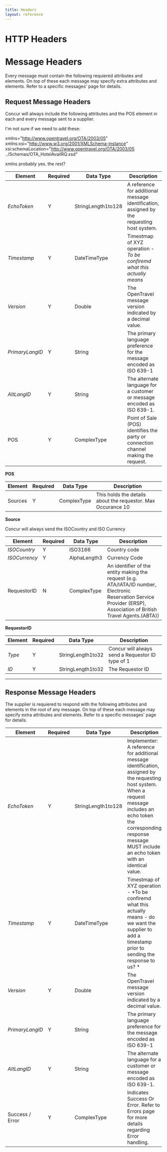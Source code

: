 ```yaml
---
title: Headers 
layout: reference
---
```


# HTTP Headers

# Message Headers

Every message must contain the following requiered attributes and elements.  On top of these each message may specify extra attributes and elements. Refer to a specific messages' page for details.

## Request Message Headers

Concur will always include the following attributes and the POS element in each and every message sent to a supplier.

I'm not sure if we need to add these:

xmlns="http://www.opentravel.org/OTA/2003/05"
xmlns:xsi="http://www.w3.org/2001/XMLSchema-instance"  
xsi:schemaLocation="http://www.opentravel.org/OTA/2003/05 ../Schemas/OTA_HotelAvailRQ.xsd"


xmlns probably yes.  the rest?


|  Element |	Required | Data Type 	|  Description |
|----------|-----------|---------------------------|-|
| *EchoToken* | Y | StringLength1to128	| A reference for additional message identification, assigned by the requesting host system. |
| *Timestamp* | Y | DateTimeType	| Timestmap of XYZ operation - *To be confiremd what this actually means* |
| *Version* | Y | Double	| The OpenTravel message version indicated by a decimal value. |
| *PrimaryLangID* | Y | String	| The primary language preference for the message encoded as ISO 639-1 |
| *AltLangID* | Y | String	| The alternate language for a customer or message encoded as ISO 639-1. |
| POS | Y | ComplexType	| Point of Sale (POS) identifies the party or connection channel making the request. |


**POS**

|  Element |	Required | Data Type 	|  Description |
|----------|-----------|---------------------------|-|
| Sources | Y | ComplexType	| This holds the details about the requestor.  Max Occurance 10 |


**Source**

Concur will always send the ISOCountry and ISO Currency

|  Element |	Required | Data Type 	|  Description |
|----------|-----------|---------------------------|-|
| *ISOCountry* | Y | ISO3166	| Country code |
| *ISOCurrency* | Y | AlphaLength3	| Currency Code |
| RequestorID | N | ComplexType	| An identifier of the entity making the request (e.g. ATA/IATA/ID number, Electronic Reservation Service Provider (ERSP), Association of British Travel Agents.(ABTA)) |


**RequestorID**

|  Element |	Required | Data Type 	|  Description |
|----------|-----------|---------------------------|-|
| *Type* | Y | StringLength1to32	| Concur will always send a Requestor ID type of 1 |
| *ID* | Y | StringLength1to32	| The Requestor ID |

---


## Response Message Headers

The supplier is requiered to respond with the following attributes and elements in the root of any message.  On top of these each message may specify extra attributes and elements. Refer to a specific messages' page for details.

|  Element |	Required | Data Type 	|  Description |
|----------|-----------|---------------------------|-|
| *EchoToken* | Y | StringLength1to128	| Implementer: A reference for additional message identification, assigned by the requesting host system. When a request message includes an echo token the corresponding response message MUST include an echo token with an identical value.  |
| *Timestamp* | Y | DateTimeType	| Timestmap of XYZ operation - *To be confiremd what this actually means - do we want the supplier to add a timestamp prior to sending the response to us? * |
| *Version* | Y | Double	| The OpenTravel message version indicated by a decimal value. |
| *PrimaryLangID* | Y | String	| The primary language preference for the message encoded as ISO 639-1 |
| *AltLangID* | Y | String	| The alternate language for a customer or message encoded as ISO 639-1. |
| Success / Error | Y | ComplexType | Indicates Success Or Error.  Refer to Errors page for more details regarding Error handling. |
